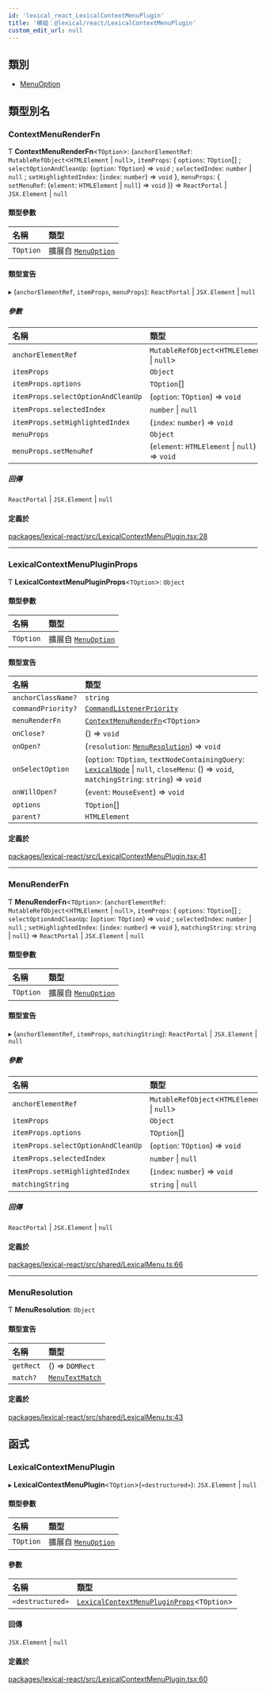 ```yaml
---
id: 'lexical_react_LexicalContextMenuPlugin'
title: '模組：@lexical/react/LexicalContextMenuPlugin'
custom_edit_url: null
---
```


## 類別

- [MenuOption](../classes/lexical_react_LexicalContextMenuPlugin.MenuOption.md)

## 類型別名

### ContextMenuRenderFn

Ƭ **ContextMenuRenderFn**\<`TOption`\>: (`anchorElementRef`: `MutableRefObject`\<`HTMLElement` \| `null`\>, `itemProps`: \{ `options`: `TOption`[] ; `selectOptionAndCleanUp`: (`option`: `TOption`) => `void` ; `selectedIndex`: `number` \| `null` ; `setHighlightedIndex`: (`index`: `number`) => `void` }, `menuProps`: \{ `setMenuRef`: (`element`: `HTMLElement` \| `null`) => `void` }) => `ReactPortal` \| `JSX.Element` \| `null`

#### 類型參數

| 名稱      | 類型                                                                                   |
| :-------- | :------------------------------------------------------------------------------------- |
| `TOption` | 擴展自 [`MenuOption`](../classes/lexical_react_LexicalContextMenuPlugin.MenuOption.md) |

#### 類型宣告

▸ (`anchorElementRef`, `itemProps`, `menuProps`): `ReactPortal` \| `JSX.Element` \| `null`

##### 參數

| 名稱                               | 類型                                           |
| :--------------------------------- | :--------------------------------------------- |
| `anchorElementRef`                 | `MutableRefObject`\<`HTMLElement` \| `null`\>  |
| `itemProps`                        | `Object`                                       |
| `itemProps.options`                | `TOption`[]                                    |
| `itemProps.selectOptionAndCleanUp` | (`option`: `TOption`) => `void`                |
| `itemProps.selectedIndex`          | `number` \| `null`                             |
| `itemProps.setHighlightedIndex`    | (`index`: `number`) => `void`                  |
| `menuProps`                        | `Object`                                       |
| `menuProps.setMenuRef`             | (`element`: `HTMLElement` \| `null`) => `void` |

##### 回傳

`ReactPortal` \| `JSX.Element` \| `null`

#### 定義於

[packages/lexical-react/src/LexicalContextMenuPlugin.tsx:28](https://github.com/facebook/lexical/tree/main/packages/lexical-react/src/LexicalContextMenuPlugin.tsx#L28)

---

### LexicalContextMenuPluginProps

Ƭ **LexicalContextMenuPluginProps**\<`TOption`\>: `Object`

#### 類型參數

| 名稱      | 類型                                                                                   |
| :-------- | :------------------------------------------------------------------------------------- |
| `TOption` | 擴展自 [`MenuOption`](../classes/lexical_react_LexicalContextMenuPlugin.MenuOption.md) |

#### 類型宣告

| 名稱               | 類型                                                                                                                                                                            |
| :----------------- | :------------------------------------------------------------------------------------------------------------------------------------------------------------------------------ |
| `anchorClassName?` | `string`                                                                                                                                                                        |
| `commandPriority?` | [`CommandListenerPriority`](lexical.md#commandlistenerpriority)                                                                                                                 |
| `menuRenderFn`     | [`ContextMenuRenderFn`](lexical_react_LexicalContextMenuPlugin.md#contextmenurenderfn)\<`TOption`\>                                                                             |
| `onClose?`         | () => `void`                                                                                                                                                                    |
| `onOpen?`          | (`resolution`: [`MenuResolution`](lexical_react_LexicalContextMenuPlugin.md#menuresolution)) => `void`                                                                          |
| `onSelectOption`   | (`option`: `TOption`, `textNodeContainingQuery`: [`LexicalNode`](../classes/lexical.LexicalNode.md) \| `null`, `closeMenu`: () => `void`, `matchingString`: `string`) => `void` |
| `onWillOpen?`      | (`event`: `MouseEvent`) => `void`                                                                                                                                               |
| `options`          | `TOption`[]                                                                                                                                                                     |
| `parent?`          | `HTMLElement`                                                                                                                                                                   |

#### 定義於

[packages/lexical-react/src/LexicalContextMenuPlugin.tsx:41](https://github.com/facebook/lexical/tree/main/packages/lexical-react/src/LexicalContextMenuPlugin.tsx#L41)

---

### MenuRenderFn

Ƭ **MenuRenderFn**\<`TOption`\>: (`anchorElementRef`: `MutableRefObject`\<`HTMLElement` \| `null`\>, `itemProps`: \{ `options`: `TOption`[] ; `selectOptionAndCleanUp`: (`option`: `TOption`) => `void` ; `selectedIndex`: `number` \| `null` ; `setHighlightedIndex`: (`index`: `number`) => `void` }, `matchingString`: `string` \| `null`) => `ReactPortal` \| `JSX.Element` \| `null`

#### 類型參數

| 名稱      | 類型                                                                                   |
| :-------- | :------------------------------------------------------------------------------------- |
| `TOption` | 擴展自 [`MenuOption`](../classes/lexical_react_LexicalContextMenuPlugin.MenuOption.md) |

#### 類型宣告

▸ (`anchorElementRef`, `itemProps`, `matchingString`): `ReactPortal` \| `JSX.Element` \| `null`

##### 參數

| 名稱                               | 類型                                          |
| :--------------------------------- | :-------------------------------------------- |
| `anchorElementRef`                 | `MutableRefObject`\<`HTMLElement` \| `null`\> |
| `itemProps`                        | `Object`                                      |
| `itemProps.options`                | `TOption`[]                                   |
| `itemProps.selectOptionAndCleanUp` | (`option`: `TOption`) => `void`               |
| `itemProps.selectedIndex`          | `number` \| `null`                            |
| `itemProps.setHighlightedIndex`    | (`index`: `number`) => `void`                 |
| `matchingString`                   | `string` \| `null`                            |

##### 回傳

`ReactPortal` \| `JSX.Element` \| `null`

#### 定義於

[packages/lexical-react/src/shared/LexicalMenu.ts:66](https://github.com/facebook/lexical/tree/main/packages/lexical-react/src/shared/LexicalMenu.ts#L66)

---

### MenuResolution

Ƭ **MenuResolution**: `Object`

#### 類型宣告

| 名稱      | 類型                                                                         |
| :-------- | :--------------------------------------------------------------------------- |
| `getRect` | () => `DOMRect`                                                              |
| `match?`  | [`MenuTextMatch`](lexical_react_LexicalTypeaheadMenuPlugin.md#menutextmatch) |

#### 定義於

[packages/lexical-react/src/shared/LexicalMenu.ts:43](https://github.com/facebook/lexical/tree/main/packages/lexical-react/src/shared/LexicalMenu.ts#L43)

## 函式

### LexicalContextMenuPlugin

▸ **LexicalContextMenuPlugin**\<`TOption`\>(`«destructured»`): `JSX.Element` \| `null`

#### 類型參數

| 名稱      | 類型                                                                                   |
| :-------- | :------------------------------------------------------------------------------------- |
| `TOption` | 擴展自 [`MenuOption`](../classes/lexical_react_LexicalContextMenuPlugin.MenuOption.md) |

#### 參數

| 名稱             | 類型                                                                                                                    |
| :--------------- | :---------------------------------------------------------------------------------------------------------------------- |
| `«destructured»` | [`LexicalContextMenuPluginProps`](lexical_react_LexicalContextMenuPlugin.md#lexicalcontextmenupluginprops)\<`TOption`\> |

#### 回傳

`JSX.Element` \| `null`

#### 定義於

[packages/lexical-react/src/LexicalContextMenuPlugin.tsx:60](https://github.com/facebook/lexical/tree/main/packages/lexical-react/src/LexicalContextMenuPlugin.tsx#L60)
